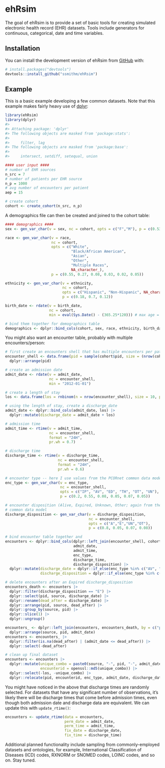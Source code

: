 
<!-- README.md is generated from README.Rmd. Please edit that file -->

# ehRsim

<!-- badges: start -->
<!-- badges: end -->

The goal of ehRsim is to provide a set of basic tools for creating
simulated electronic health record (EHR) datasets. Tools include
generators for continuous, categorical, date and time variables.

## Installation

You can install the development version of ehRsim from
[GitHub](https://github.com/) with:

``` r
# install.packages("devtools")
devtools::install_github("ssmithm/ehRsim")
```

## Example

This is a basic example developing a few common datasets. Note that this
example makes fairly heavy use of [dplyr](https://dplyr.tidyverse.org/):

``` r
library(ehRsim)
library(dplyr)
#> 
#> Attaching package: 'dplyr'
#> The following objects are masked from 'package:stats':
#> 
#>     filter, lag
#> The following objects are masked from 'package:base':
#> 
#>     intersect, setdiff, setequal, union

#### user input ####
# number of EHR sources
n_src = 7
# number of patients per EHR source
n_p = 1000
# avg number of encounters per patient
aep = 15

# create cohort
cohort <- create_cohort(n_src, n_p)
```

A demographics file can then be created and joined to the cohort table:

``` r
#### demographics ####
sex <- gen_var_char(v = sex, nc = cohort, opts = c("F","M"), p = c(0.53, 0.47))

race <- gen_var_char(v = race,
                     nc = cohort,
                     opts = c("White",
                              "Black/African American",
                              "Asian",
                              "Other",
                              "Multiple Races",
                              NA_character_),
                     p = c(0.55, 0.27, 0.08, 0.03, 0.02, 0.05))

ethnicity <- gen_var_char(v = ethnicity,
                          nc = cohort,
                          opts = c("Hispanic", "Non-Hispanic", NA_character_),
                          p = c(0.18, 0.7, 0.12))

birth_date <- rdate(v = birth_date,
                    nc = cohort,
                    min = eval(Sys.Date() - (365.25*120))) # max age = 120 years

# bind them together for demographics table
demographics <- dplyr::bind_cols(cohort, sex, race, ethnicity, birth_date)
```

You might also want an encounter table, probably with multiple
encounters/person:

``` r
# first create an encounters shell that has multiple encounters per patient.
encounter_shell <- data.frame(pid = sample(cohort$pid, size = (nrow(cohort) * aep), replace = TRUE)) |>
  dplyr::arrange(pid)

# create an admission date
admit_date <- rdate(v = admit_date,
                    nc = encounter_shell,
                    min = "2012-01-01")

# create a length of stay
los <- data.frame(los = rnbinom(n = nrow(encounter_shell), size = 10, prob = 0.7))

# using the length of stay, create a discharge_date
admit_date <- dplyr::bind_cols(admit_date, los) |>
  dplyr::mutate(discharge_date = admit_date + los)

# admission time
admit_time <- rtime(v = admit_time,
                    nc = encounter_shell,
                    format = "24H",
                    pr.wh = 0.7)

# discharge time
discharge_time <- rtime(v = discharge_time,
                        nc = encounter_shell,
                        format = "24H",
                        pr.wh = 0.6)

# encounter type -- here I use values from the PCORnet common data model. 
enc_type <- gen_var_char(v = enc_type,
                         nc = encounter_shell,
                         opts = c("IP", "AV", "ED", "TH", "OT", "UN"),
                         p = c(0.2, 0.55, 0.08, 0.05, 0.07, 0.05))

# encounter disposition (Alive, Expired, Unknown, Other; again from the PCORnet
# common data model
discharge_disposition <- gen_var_char(v = discharge_disposition,
                                      nc = encounter_shell,
                                      opts = c("A","E","UN","OT"),
                                      p = c(0.8, 0.05, 0.07, 0.08))

# bind encounter table together and 
encounters <- dplyr::bind_cols(dplyr::left_join(encounter_shell, cohort, by = "pid"),
                               admit_date,
                               admit_time,
                               enc_type,
                               discharge_time,
                               discharge_disposition) |>
  dplyr::mutate(discharge_date = dplyr::if_else(enc_type %in% c("AV", "TH", "ED"), admit_date, discharge_date),
                discharge_disposition = dplyr::if_else(enc_type %in% c("AV", "TH"), "A", discharge_disposition))

# delete encounters after an Expired discharge_disposition
encounters_death <- encounters |>
  dplyr::filter(discharge_disposition == "E") |>
  dplyr::select(pid, source, discharge_date) |>
  dplyr::rename(dead_after = discharge_date) |>
  dplyr::arrange(pid, source, dead_after) |>
  dplyr::group_by(source, pid) |>
  dplyr::slice(1) |>
  dplyr::ungroup()

encounters_ <- dplyr::left_join(encounters, encounters_death, by = c("pid", "source")) |>
  dplyr::arrange(source, pid, admit_date)
encounters <- encounters_ |>
  dplyr::filter(is.na(dead_after) | (admit_date <= dead_after)) |>
  dplyr::select(-dead_after)

# clean up final dataset
encounters <- encounters |>
  dplyr::mutate(unique_combo = paste0(source, "-", pid, "-", admit_date),
                encounterid = openssl::md5(unique_combo)) |>
  dplyr::select(-los, -unique_combo) |>
  dplyr::relocate(pid, encounterid, enc_type, admit_date, discharge_date, discharge_disposition, source)
```

You might have noticed in the above that discharge times are randomly
selected. For datasets that have any significant number of observations,
it’s likely there will be discharge times that come before admission
times, even though both admission date and discharge data are
equivalent. We can update this with `update_rtime()`:

``` r
encounters <- update_rtime(data = encounters, 
                           perm_date = admit_date, 
                           perm_time = admit_time, 
                           fix_date = discharge_date, 
                           fix_time = discharge_time)
```

Additional planned functionality include sampling from commonly-employed
datasets and ontologies, for example, International Classification of
Diseases (ICD) codes, RXNORM or SNOMED codes, LOINC codes, and so on.
Stay tuned.

